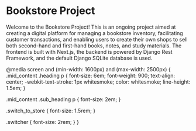 # Bookstore Project
Welcome to the Bookstore Project! This is an ongoing project aimed at creating a digital platform for managing a bookstore inventory, facilitating customer transactions, and enabling users to create their own shops to sell both second-hand and first-hand books, notes, and study materials. The frontend is built with Next.js, the backend is powered by Django Rest Framework, and the default Django SQLite database is used.


@media screen and (min-width: 1600px) and (max-width: 2500px) {
  .mid_content .heading p {
    font-size: 6em;
    font-weight: 900;
    text-align: center;
    -webkit-text-stroke: 1px whitesmoke;
    color: whitesmoke;
    line-height: 1.5em;
  }

  .mid_content .sub_heading p {
    font-size: 2em;
  }

  .switch_to_store {
    font-size: 1.5rem;
  }
  
  .switcher {
    font-size: 2rem;
  }
}